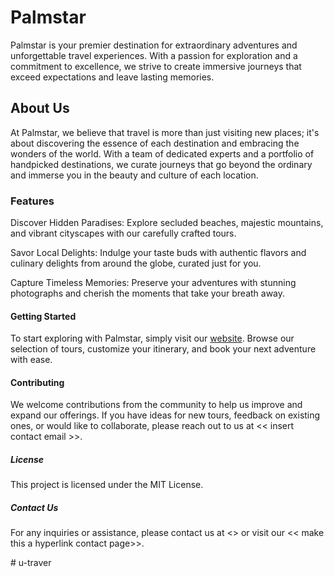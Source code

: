 # Palmstar

Palmstar is your premier destination for extraordinary adventures and unforgettable travel experiences. With a passion for exploration and a commitment to excellence, we strive to create immersive journeys that exceed expectations and leave lasting memories.

## About Us
At Palmstar, we believe that travel is more than just visiting new places; it's about discovering the essence of each destination and embracing the wonders of the world. With a team of dedicated experts and a portfolio of handpicked destinations, we curate journeys that go beyond the ordinary and immerse you in the beauty and culture of each location.

### Features
Discover Hidden Paradises: Explore secluded beaches, majestic mountains, and vibrant cityscapes with our carefully crafted tours.

Savor Local Delights: Indulge your taste buds with authentic flavors and culinary delights from around the globe, curated just for you.

Capture Timeless Memories: Preserve your adventures with stunning photographs and cherish the moments that take your breath away.

#### Getting Started
To start exploring with Palmstar, simply visit our <a href="https://palmstar.onrender.com" target="_blank">website</a>. Browse our selection of tours, customize your itinerary, and book your next adventure with ease.

#### Contributing
We welcome contributions from the community to help us improve and expand our offerings. If you have ideas for new tours, feedback on existing ones, or would like to collaborate, please reach out to us at << insert contact email >>.

##### License
This project is licensed under the MIT License.

##### Contact Us
For any inquiries or assistance, please contact us at <<insert contact email>> or visit our << make this a hyperlink contact page>>.

#   u - t r a v e r  
 